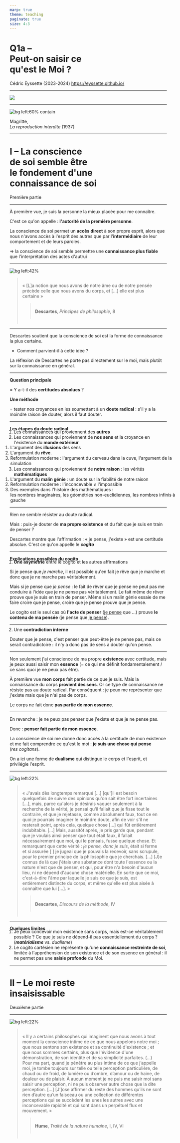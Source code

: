 ```yaml
---
marp: true
theme: teaching
paginate: true
size: 4:3
---
```


<!-- _class: titre -->

# Q1a – <br>Peut-on saisir ce<br>qu'est le Moi ? <!-- fit -->
Cédric Eyssette (2023-2024)
https://eyssette.github.io/


---
<!-- _class: i1t0 pp -->

![](https://d2r55xnwy6nx47.cloudfront.net/uploads/2018/12/MirrorMonkey_AndreMouton_2880x1620.jpg)


<!-- Conscience :
conscience morale
"cas de conscience", "avoir mauvaise conscience", "avoir la conscience tranquille", "avoir un poids sur la conscience", "avoir sa conscience pour soi"
capacité de juger du bien et du mal et de juger ses propres actes

conscience psychologique
"prendre conscience", "perdre conscience", "j'en ai bien conscience"
une forme de connaissance directe présente à l'esprit

Une forme de connaissance présente à l'esprit sur le moment présent

conscience du monde extérieur / conscience de soi-même
sous la forme de représentations mentales (conscience d'accès) / sous la forme de sensations, d'une expérience vécue, un certain ressenti subjectif intérieur (conscience phénoménale)
conscience immédiate / conscience réfléchie
premier ordre (conscience de X) / second ordre (conscience d'avoir conscience de X)


Termes liés : 
"avoir une conscience politique"
-->


---
<!-- _class: pp fp-->
![bg left:60% contain](https://www.moma.org/d/assets/W1siZiIsIjIwMTgvMTAvMzEvMnkzOXFvdGNheV85MTk2OC5qcGciXSxbInAiLCJjb252ZXJ0IiwiLXF1YWxpdHkgOTAgLXJlc2l6ZSAyMDAweDIwMDBcdTAwM2UiXV0/91968.jpg?sha=05e2fc3bb98b6deb)

Magritte,<br>_La reproduction interdite_ (1937)

---
<!-- _class: partie -->
# I – La conscience <br>de soi semble être<br> le fondement d'une <br>connaissance de soi <!-- fit -->
Première partie


---
<!-- _class: fppp -->
À première vue, je suis la personne la mieux placée pour me connaître.

<span data-marpit-fragment="1">C'est ce qu'on appelle : **l'autorité de la première personne**.</span>

<span data-marpit-fragment="2">La conscience de soi permet un **accès direct** à son propre esprit, alors que nous n'avons accès à l'esprit des autres que par l'**intermédiaire** de leur comportement et de leurs paroles.</span>

<span data-marpit-fragment="3">&rArr; la conscience de soi semble permettre une **connaissance plus fiable** que l'interprétation des actes d'autrui</span>


---
<!-- _class: citationC -->

![bg left:42%](https://upload.wikimedia.org/wikipedia/commons/7/73/Frans_Hals_-_Portret_van_Ren%C3%A9_Descartes.jpg)

> « [L]a notion que nous avons de notre âme ou de notre pensée précède celle que nous avons du corps, et […] elle est plus certaine »
>> **Descartes**, _Principes de philosophie_, 8


---
<!-- _class:  -->
Descartes soutient que la conscience de soi est la forme de connaissance la plus certaine.

- Comment parvient-il à cette idée ?

<span data-marpit-fragment="1">La réflexion de Descartes ne porte pas directement sur le moi, mais plutôt sur la connaissance en général.</span>

<!-- on retrouvera Descartes dans la dernière séquence de l'année qui portera sur ce type de sujets -->

---
<!-- _class:  -->
#### Question principale
<span data-marpit-fragment="1">= Y a-t-il des **certitudes absolues** ?</span>

#### <span data-marpit-fragment="2">Une méthode</span>
<span data-marpit-fragment="3">= tester nos croyances en les soumettant à un **doute radical** :</span><span data-marpit-fragment="4"> s'il y a la moindre raison de douter, alors il faut douter.</span>


<!--
#### Précisions sur le doute radical

<span data-marpit-fragment="1">**≠ doute ordinaire** :</span><span data-marpit-fragment="2"> le doute ordinaire est suscité par une situation, ou un état psychique particulier qui nous fait douter ; tandis que le doute radical est volontaire.</span>

<span data-marpit-fragment="3">**≠ un doute complotiste** :</span><span data-marpit-fragment="4"> le doute radical ne s'applique pas à des faits particuliers, mais vise à déterminer le type de connaissance à laquelle on peut parvenir en général.</span>
-->


---
<!-- _class: fmmmmmm -->
<style scoped>
h4 {margin-bottom:0; margin-top:0.5em!important}
ol {margin-top:-0.1em}
ol li {margin-left:-0.75em; }
ol li li {margin-left:-2.5em; line-height:1.2em; margin-right:-2em;}
</style>
#### Les étapes du doute radical

1) Les connaissances qui proviennent des **autres**
2) Les connaissances qui proviennent de **nos sens** et la croyance en l'existence du **monde extérieur**
	1) L'argument des **illusions** des sens
	2) L'argument du **rêve**.
	3) Reformulation moderne : l'argument du cerveau dans la cuve, <span data-marpit-fragment="1">l'argument de la simulation</span>
3) Les connaissances qui proviennent de **notre raison** : les vérités **mathématiques**
	1) L'argument du **malin génie** <span data-marpit-fragment="2">: un doute sur la fiabilité de notre raison</span>
	2) Reformulation moderne : l'inconcevable ≠ l'impossible
	3) Des exemples dans l'histoire des mathématiques : <br><span data-marpit-fragment="3">les nombres imaginaires</span><span data-marpit-fragment="4">, les géométries non-euclidiennes</span><span data-marpit-fragment="5">, les nombres infinis à gauche</span>

---
<!-- _class:  -->
Rien ne semble résister au doute radical.

<span data-marpit-fragment="1">Mais : puis-je douter de **ma propre existence** et du fait que je suis en train de penser ?</span>

<span data-marpit-fragment="2">Descartes montre que l'affirmation : « je pense, j'existe » est une certitude absolue.</span> <span data-marpit-fragment="3">C'est ce qu'on appelle le **_cogito_**</span>

---
<!-- _class: fmmm -->
<style scoped>
ol {margin-top:-0.25em}
</style>
#### Explications possibles du cogito

1. <span data-marpit-fragment="1">**Une asymétrie** entre le cogito et les autres affirmations</span>

<span data-marpit-fragment="2">Si je pense que _je marche_, il est possible qu'en fait je rêve que je marche et donc que je ne marche pas véritablement.</span>

<span data-marpit-fragment="3">Mais si je pense que _je pense_ : le fait de rêver que je pense ne peut pas me conduire à l'idée que je ne pense pas véritablement. Le fait même de rêver prouve que je suis en train de penser.</span>
<span data-marpit-fragment="4">Même si un malin génie essaie de me faire croire que je pense, croire que je pense prouve que je pense.</span>

<span data-marpit-fragment="5">Le cogito est le seul cas où **l'acte de penser** (<u>je pense</u> que …) prouve **le contenu de ma pensée** (je pense que <u>je pense</u>).</span>

---
<!-- _class:  -->
2. Une **contradiction interne**

Douter que je pense, c'est penser que peut-être je ne pense pas<span data-marpit-fragment="1">, mais ce serait contradictoire : il n'y a donc pas de sens à douter qu'on pense.</span>


---
<!-- _class: fp -->
Non seulement j'ai conscience de ma propre **existence** avec certitude<span data-marpit-fragment="1">, mais je peux aussi saisir mon **essence**</span> <span data-marpit-fragment="2">(= ce qui me définit fondamentalement / ce sans quoi je ne peux pas être)</span>.

<span data-marpit-fragment="3">À première vue **mon corps** fait partie de ce que je suis.</span><span data-marpit-fragment="4"> Mais la connaissance du corps **provient des sens**.</span><span data-marpit-fragment="5"> Or ce type de connaissance ne résiste pas au doute radical.</span><span data-marpit-fragment="6"> Par conséquent : je peux me représenter que j'existe mais que je n'ai pas de corps.</span>

<span data-marpit-fragment="7">Le corps ne fait donc **pas partie de mon essence**.</span>


---
<!-- _class: fppppp -->
En revanche : je ne peux pas penser que j'existe et que je ne pense pas.

<span data-marpit-fragment="1">Donc : **penser fait partie de mon essence**.</span>

<span data-marpit-fragment="2">La conscience de soi me donne donc accès à la certitude de mon existence et me fait comprendre ce qu'est le moi</span><span data-marpit-fragment="3"> : **je suis une chose qui pense** (_res cogitans_).</span>

<span data-marpit-fragment="4">On a ici une forme de **dualisme** qui distingue le corps et l'esprit, et privilégie l'esprit.</span>


---
<!-- _class: citationC fmmmmmm -->
<style scoped>
blockquote{padding:2px 15px}
blockquote blockquote{padding-top:0.3em!important;}
</style>
![bg left:22%](https://upload.wikimedia.org/wikipedia/commons/7/73/Frans_Hals_-_Portret_van_Ren%C3%A9_Descartes.jpg)

><span data-marpit-fragment="1">« J'avais dès longtemps remarqué […] [qu']il est besoin quelquefois de suivre des opinions qu'on sait être fort incertaines […],</span><span data-marpit-fragment="2"> mais, parce qu'alors je désirais vaquer seulement à la recherche de la vérité, je pensai qu'il fallait que je fisse tout le contraire, et que je rejetasse, comme absolument faux, tout ce en quoi je pourrais imaginer le moindre doute, afin de voir s'il ne resterait point, après cela, quelque chose […] qui fût entièrement indubitable. […]</span>
><span data-marpit-fragment="3">Mais, aussitôt après, je pris garde que, pendant que je voulais ainsi penser que tout était faux, il fallait nécessairement que moi, qui le pensais, fusse quelque chose. Et remarquant que cette vérité : _je pense, donc je suis_, était si ferme et si assurée [ ] je jugeai que je pouvais la recevoir, sans scrupule, pour le premier principe de la philosophie que je cherchais.</span>
><span data-marpit-fragment="4">[…] [J]e connus de là que j'étais une substance dont toute l'essence ou la nature n'est que de penser, et qui, pour être n'a besoin d'aucun lieu, ni ne dépend d'aucune chose matérielle. En sorte que ce moi, c'est-à-dire l'âme par laquelle je suis ce que je suis, est entièrement distincte du corps, et même qu'elle est plus aisée à connaître que lui […]. »</span>
>>**Descartes**, _Discours de la méthode_, IV

---
<!-- _class: fpp -->
<style scoped>
ol {margin-top:-0.5em}
</style>

#### Quelques limites

1) Je peux concevoir mon existence sans corps, mais est-ce véritablement possible ? Ce que je suis ne dépend-il pas essentiellement du corps ? <span data-marpit-fragment="1">(**_matérialisme_** vs. _dualisme_)</span>
2) Le cogito cartésien ne représente qu'une **connaissance restreinte de soi**, limitée à l'appréhension de son existence et de son essence en général : il ne permet pas une **saisie profonde** du Moi.


---
<!-- _class: partie -->
# II – Le moi reste <br>insaisissable <!-- fit -->
Deuxième partie


<!-- 
Expérience :
* cherchez un stylo dans votre trousse
* cherchez votre moi intérieur

Pourquoi est-ce différent ?


Il y a une différence entre chercher un stylo dans une trousse et chercher son propre moi intérieur :
- le moi n'est pas une chose extérieure qu'on peut localiser précisément dans l'espace (le cerveau ≠ le moi)
- on n'a pas une idée préalable précise de ce qu'est le moi (pas de définition stable)
- le moi n'a pas des contours précis qui permettraient de le saisir (indétermination du moi, caractère fluctuant du moi)

 -->

---
<!-- _class: citationC fmmmm -->
![bg left:22%](https://upload.wikimedia.org/wikipedia/commons/thumb/e/ea/Painting_of_David_Hume.jpg/520px-Painting_of_David_Hume.jpg)

><span data-marpit-fragment="1">« Il y a certains philosophes qui imaginent que nous avons à tout moment la conscience intime de ce que nous appelons notre moi ; que nous sentons son existence et sa continuité d'existence ; et que nous sommes certains, plus que l'évidence d'une démonstration, de son identité et de sa simplicité parfaites. (…)</span>
><span data-marpit-fragment="2">Pour ma part, quand je pénètre au plus intime de ce que j’appelle moi, je tombe toujours sur telle ou telle perception particulière, de chaud ou de froid, de lumière ou d’ombre, d’amour ou de haine, de douleur ou de plaisir. À aucun moment je ne puis me saisir moi sans saisir une perception, ni ne puis observer autre chose que la dite perception.</span><span data-marpit-fragment="3"> […] [J’]ose affirmer du reste des hommes qu’ils ne sont rien d’autre qu’un faisceau ou une collection de différentes perceptions qui se succèdent les unes les autres avec une inconcevable rapidité et qui sont dans un perpétuel flux et mouvement. »</span>
>>**Hume**, _Traité de la nature humaine_, I, IV, VI


<!-- 

 -->

<!-- 

Comparaison avec le bouddhisme : 
https://josephsoleary.typepad.com/my_weblog/2012/12/hume-et-le-bouddhisme.html
https://encyclo-philo.fr/bouddhisme-a#doctrnonsoi
https://plato.stanford.edu/entries/buddha/#NonSel

https://www.youtube.com/watch?v=XeZDt43Pij8

 -->
